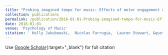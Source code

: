 ```yaml
---
title: "Probing imagined tempo for music: Effects of motor engagement and musical experience"
collection: publications
permalink: /publication/2016-01-01-Probing-imagined-tempo-for-music-Effects-of-motor-engagement-and-musical-experience
date: 2016-01-01
venue: 'Psychology of Music'
citation: ' Kelly Jakubowski,  Nicolas Farrugia,  Lauren Stewart, &quot;Probing imagined tempo for music: Effects of motor engagement and musical experience.&quot; Psychology of Music, 2016.'
---
```

Use [Google Scholar](https://scholar.google.com/scholar?q=Probing+imagined+tempo+for+music:+Effects+of+motor+engagement+and+musical+experience){:target="_blank"} for full citation